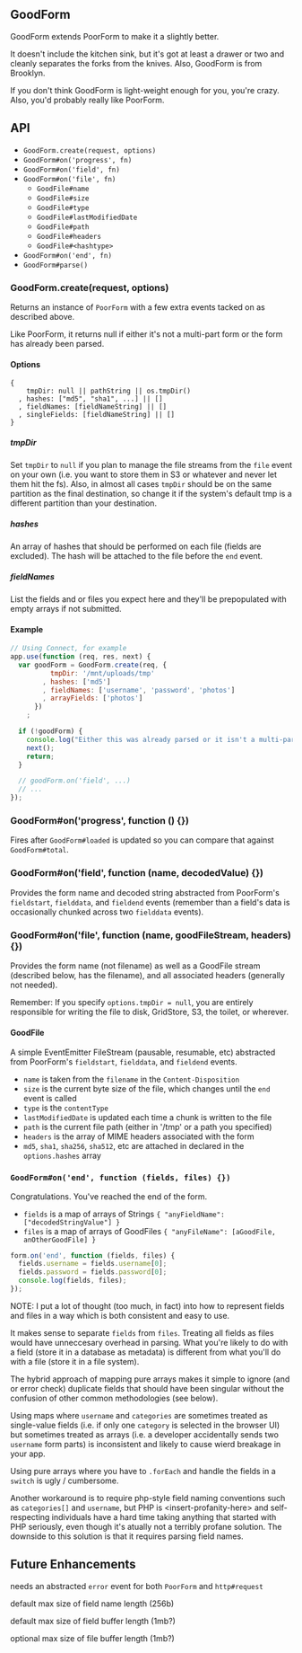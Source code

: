 ## GoodForm

GoodForm extends PoorForm to make it a slightly better.

It doesn't include the kitchen sink, but it's got at least a drawer or two and cleanly separates the forks from the knives. Also, GoodForm is from Brooklyn.

If you don't think GoodForm is light-weight enough for you, you're crazy.
Also, you'd probably really like PoorForm.

## API

  * `GoodForm.create(request, options)`
  * `GoodForm#on('progress', fn)`
  * `GoodForm#on('field', fn)`
  * `GoodForm#on('file', fn)`
    * `GoodFile#name`
    * `GoodFile#size`
    * `GoodFile#type`
    * `GoodFile#lastModifiedDate`
    * `GoodFile#path`
    * `GoodFile#headers`
    * `GoodFile#<hashtype>`
  * `GoodForm#on('end', fn)`
  * `GoodForm#parse()`

### GoodForm.create(request, options)

Returns an instance of `PoorForm` with a few extra events tacked on as described above.

Like PoorForm, it returns null if either it's not a multi-part form or the form has already been parsed.

#### Options

    {
        tmpDir: null || pathString || os.tmpDir()
      , hashes: ["md5", "sha1", ...] || []
      , fieldNames: [fieldNameString] || []
      , singleFields: [fieldNameString] || []
    }

##### tmpDir

Set `tmpDir` to `null` if you plan to manage the file streams from the `file` event on your own
(i.e. you want to store them in S3 or whatever and never let them hit the fs).
Also, in almost all cases `tmpDir` should be on the same partition as the final destination,
so change it if the system's default tmp is a different partition than your destination.

##### hashes

An array of hashes that should be performed on each file (fields are excluded).
The hash will be attached to the file before the `end` event.

##### fieldNames

List the fields and or files you expect here and they'll be prepopulated with empty arrays if not submitted.

#### Example

```javascript
// Using Connect, for example
app.use(function (req, res, next) {
  var goodForm = GoodForm.create(req, {
          tmpDir: '/mnt/uploads/tmp'
        , hashes: ['md5']
        , fieldNames: ['username', 'password', 'photos']
        , arrayFields: ['photos']
      })
    ;

  if (!goodForm) {
    console.log("Either this was already parsed or it isn't a multi-part form");
    next();
    return;
  }

  // goodForm.on('field', ...)
  // ...
});
```

### GoodForm#on('progress', function () {})

Fires after `GoodForm#loaded` is updated so you can compare that against `GoodForm#total`.

### GoodForm#on('field', function (name, decodedValue) {})

Provides the form name and decoded string
abstracted from PoorForm's `fieldstart`, `fielddata`, and `fieldend` events
(remember than a field's data is occasionally chunked across two `fielddata` events).

### GoodForm#on('file', function (name, goodFileStream, headers) {})

Provides the form name (not filename) as well as a GoodFile stream (described below, has the filename),
and all associated headers (generally not needed).

Remember: If you specify `options.tmpDir = null`,
you are entirely responsible for writing the file to disk, GridStore, S3, the toilet, or wherever.

#### GoodFile

A simple EventEmitter FileStream (pausable, resumable, etc)
abstracted from PoorForm's `fieldstart`, `fielddata`, and `fieldend` events.

  * `name` is taken from the `filename` in the `Content-Disposition` 
  * `size` is the current byte size of the file, which changes until the `end` event is called
  * `type` is the `contentType`
  * `lastModifiedDate` is updated each time a chunk is written to the file
  * `path` is the current file path (either in '/tmp' or a path you specified)
  * `headers` is the array of MIME headers associated with the form
  * `md5`, `sha1`, `sha256`, `sha512`, etc are attached in declared in the `options.hashes` array

### `GoodForm#on('end', function (fields, files) {})`

Congratulations. You've reached the end of the form.

  * `fields` is a map of arrays of Strings `{ "anyFieldName": ["decodedStringValue"] }`
  * `files` is a map of arrays of GoodFiles `{ "anyFileName": [aGoodFile, anOtherGoodFile] }`

```javascript
form.on('end', function (fields, files) {
  fields.username = fields.username[0];
  fields.password = fields.password[0];
  console.log(fields, files);
});
```

NOTE:
I put a lot of thought (too much, in fact) into how to represent fields and files in a way which is both consistent and easy to use.

It makes sense to separate `fields` from `files`.
Treating all fields as files would have unneccesary overhead in parsing.
What you're likely to do with a field (store it in a database as metadata)
is different from what you'll do with a file (store it in a file system).

The hybrid approach of mapping pure arrays makes it simple to ignore (and or error check)
duplicate fields that should have been singular without the confusion of other common methodologies
(see below).

Using maps where `username` and `categories` are sometimes treated as single-value fields
(i.e. if only one `category` is selected in the browser UI)
but sometimes treated as arrays
(i.e. a developer accidentally sends two `username` form parts)
is inconsistent and likely to cause wierd breakage in your app.

Using pure arrays where you have to `.forEach`
and handle the fields in a `switch` is ugly / cumbersome.

Another workaround is to require php-style field naming conventions such as `categories[]` and `username`, but PHP is &lt;insert-profanity-here&gt; and self-respecting individuals have a hard time taking anything that started with PHP seriously, even though it's atually not a terribly profane solution.
The downside to this solution is that it requires parsing field names.

## Future Enhancements

needs an abstracted `error` event for both `PoorForm` and `http#request`

default max size of field name length (256b)

default max size of field buffer length (1mb?)

optional max size of file buffer length (1mb?)
